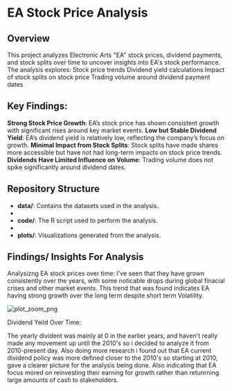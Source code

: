 # EA Stock Price Analysis

## Overview
This project analyzes Electronic Arts "EA" stock prices, dividend payments, and stock splits over time to uncover insights into EA's stock performance. The analysis explores:
  Stock price trends
  Dividend yield calculations
  Impact of stock splits on stock price
  Trading volume around dividend payment dates

## Key Findings:
**Strong Stock Price Growth**: EA’s stock price has shown consistent growth with significant rises around key market events.
 **Low but Stable Dividend Yield**: EA’s dividend yield is relatively low, reflecting the company’s focus on growth.
**Minimal Impact from Stock Splits**: Stock splits have made shares more accessible but have not had long-term impacts on stock price trends.
 **Dividends Have Limited Influence on Volume**: Trading volume does not spike significantly around dividend dates.

## Repository Structure
- **data/**: Contains the datasets used in the analysis.
- 
- **code/**: The R script used to perform the analysis.
- 
- **plots/**: Visualizations generated from the analysis.


## Findings/ Insights For Analysis

Analysizng EA stock prices over time:
I've seen that they have grown consistently over the years, with some noticable drops during global finacial crises and other market events. This trend that was found 
indicates EA having strong growth over the long term despite short term Volatility.

![plot_zoom_png](https://github.com/user-attachments/assets/e9e3be3d-a870-4638-82e1-a4e64d107e9d)


Dividend Yeild Over Time:

The yearly divident was mainly at 0 in the earlier years, and haven't really made any movement up until the 2010's so i decided to analyze it from 2010-present day. Also doing more research i found out that EA current dividend policy was more defined closer to the 2010's so starting at 2010, gave a clearer picture for the analysis being done. Also indicating that EA focus mored on reinvesting their earning for growth rather than retunrning large amounts of cash to stakeholders.




